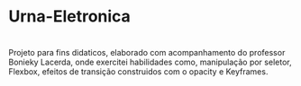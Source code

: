 # Urna-Eletronica
#
Projeto para fins didaticos, elaborado com acompanhamento do professor Bonieky Lacerda, onde exercitei habilidades como, manipulação por seletor, Flexbox, efeitos de transição construidos com o opacity e Keyframes.
# 
